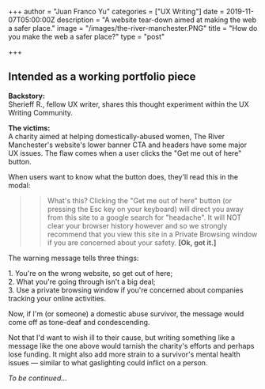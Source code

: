 +++
author = "Juan Franco Yu"
categories = ["UX Writing"]
date = 2019-11-07T05:00:00Z
description = "A website tear-down aimed at making the web a safer place."
image = "/images/the-river-manchester.PNG"
title = "How do you make the web a safer place?"
type = "post"

+++
## Intended as a working portfolio piece

**Backstory:**  
Sherieff R., fellow UX writer, shares this thought experiment within the UX Writing Community.

**The victims:**  
A charity aimed at helping domestically-abused women, The River Manchester's website's lower banner CTA and headers have some major UX issues. The flaw comes when a user clicks the "Get me out of here" button.

When users want to know what the button does, they'll read this in the modal:

> > What's this? Clicking the "Get me out of here" button (or pressing the Esc key on your keyboard) will direct you away from this site to a google search for "headache". It will NOT clear your browser history however and so we strongly recommend that you view this site in a Private Browsing window if you are concerned about your safety. **\[Ok, got it.\]**

The warning message tells three things:

1\. You're on the wrong website, so get out of here;  
2\. What you're going through isn't a big deal;  
3\. Use a private browsing window if you're concerned about companies tracking your online activities.

Now, if I'm (or someone) a domestic abuse survivor, the message would come off as tone-deaf and condescending.

Not that I'd want to wish ill to their cause, but writing something like a message like the one above would tarnish the charity's efforts and perhaps lose funding. It might also add more strain to a survivor's mental health issues — similar to what gaslighting could inflict on a person.

_To be continued..._